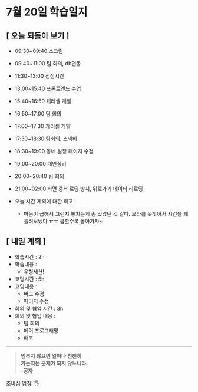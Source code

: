 # 7월 20일 학습일지

## [ 오늘 되돌아 보기 ]
 - 09:30~09:40 스크럼
 - 09:40~11:00 팀 회의, db연동
 - 11:30~13:00 점심시간
 - 13:00~15:40 프론트엔드 수업
 - 15:40~16:50 캐러셀 개발
 - 16:50~17:00 팀 회의
 - 17:00~17:30 캐러셀 개발
 - 17:30~18:30 팀회의, 스낵바
 - 18:30~19:00 동네 설정 페이지 수정
 - 19:00~20:00 개인정비
 - 20:00~20:40 팀 회의
 - 21:00~02:00 화면 중복 로딩 방지, 뒤로가기 데이터 리로딩

- 오늘 시간 계획에 대한 회고 : 
    * 마음이 급해서 그런지 놓치는게 좀 있었던 것 같다. 오타를 못찾아서 시간을 꽤 흘려보냈다          ㅠㅠ 급할수록 돌아가자~

## [ 내일 계획 ]
- 학습시간 : 2h
- 학습내용 : 
    * 우형세션!
- 코딩시간 : 5h
- 코딩내용 :
    * 버그 수정
    * 페이지 수정
- 회의 및 협업 시간 : 3h
- 회의 및 협업 내용 : 
  * 팀 회의
  * 페어 프로그래밍
  * 배포
        
* * *

>**멈추지 않으면 얼마나 천천히<br>가는지는 문제가 되지 않느니라.<br>-공자**

조바심 멈춰! 🖐
